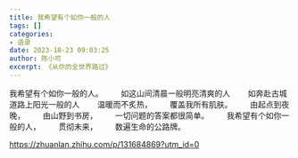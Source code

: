 ```yaml
---
title: 我希望有个如你一般的人
tags: []
categories:
- 语录
date: 2023-10-23 09:03:25
author: 陈小可
excerpt: 《从你的全世界路过》
---
```





我希望有个如你一般的人。
　　如这山间清晨一般明亮清爽的人
　　如奔赴古城道路上阳光一般的人
　　温暖而不炙热，
　　覆盖我所有肌肤。
　　由起点到夜晚，
　　由山野到书房，
　　一切问题的答案都很简单。
　　我希望有个如你一般的人，
　　贯彻未来，
　　数遍生命的公路牌。



https://zhuanlan.zhihu.com/p/131684869?utm_id=0
